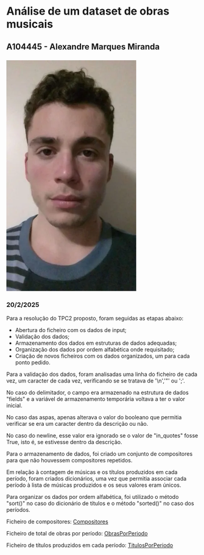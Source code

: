 # Análise de um dataset de obras musicais
## A104445 - Alexandre Marques Miranda
### ![](../imagens/fotoRelatorio.webp)
### 20/2/2025

Para a resolução do TPC2 proposto, foram seguidas as etapas abaixo:
- Abertura do ficheiro com os dados de input;
- Validação dos dados;
- Armazenamento dos dados em estruturas de dados adequadas;
- Organização dos dados por ordem alfabética onde requisitado;
- Criação de novos ficheiros com os dados organizados, um para cada ponto pedido.

Para a validação dos dados, foram analisadas uma linha do ficheiro de cada vez, um caracter de cada vez, verificando se se tratava de '\n','"' ou ';'. 

No caso do delimitador, o campo era armazenado na estrutura de dados "fields" e a variável de armazenamento temporária voltava a ter o valor inicial.

No caso das aspas, apenas alterava o valor do booleano que permitia verificar se era um caracter dentro da descrição ou não.

No caso do newline, esse valor era ignorado se o valor de "in_quotes" fosse True, isto é, se estivesse dentro da descrição.

Para o armazenamento de dados, foi criado um conjunto de compositores para que não houvessem compositores repetidos.

Em relação à contagem de músicas e os títulos produzidos em cada período, foram criados dicionários, uma vez que permitia associar cada período à lista de músicas produzidos e os seus valores eram únicos.

Para organizar os dados por ordem alfabética, foi utilizado o método "sort()" no caso do dicionário de títulos e o método "sorted()" no caso dos períodos.

Ficheiro de compositores: [Compositores](compositores.txt)

Ficheiro de total de obras por período: [ObrasPorPeriodo](distribuicao_periodos.txt)

Ficheiro de títulos produzidos em cada período: [TitulosPorPeriodo](obras_por_periodo.txt)